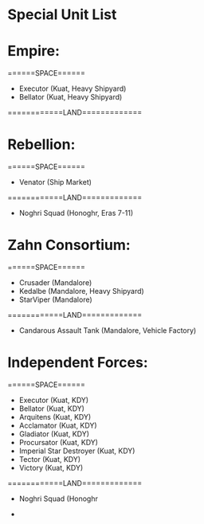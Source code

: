 # Special Unit List

# Empire:

======SPACE======
 - Executor (Kuat, Heavy Shipyard)
 - Bellator (Kuat, Heavy Shipyard)

============LAND=============

# Rebellion:

======SPACE======
 - Venator (Ship Market)

============LAND=============
 - Noghri Squad (Honoghr, Eras 7-11)

# Zahn Consortium:

======SPACE======
 - Crusader (Mandalore)
 - Kedalbe (Mandalore, Heavy Shipyard)
 - StarViper (Mandalore)

============LAND=============
 - Candarous Assault Tank (Mandalore, Vehicle Factory)

# Independent Forces:

======SPACE======
 - Executor (Kuat, KDY)
 - Bellator (Kuat, KDY)
 - Arquitens (Kuat, KDY)
 - Acclamator (Kuat, KDY)
 - Gladiator (Kuat, KDY)
 - Procursator (Kuat, KDY)
 - Imperial Star Destroyer (Kuat, KDY)
 - Tector (Kuat, KDY)
 - Victory (Kuat, KDY)

============LAND=============
 - Noghri Squad (Honoghr

-